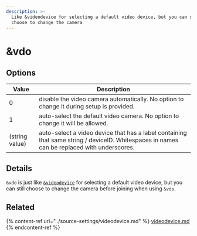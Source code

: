 ```yaml
---
description: >-
  Like &videodevice for selecting a default video device, but you can still
  choose to change the camera
---
```


# \&vdo

## Options

| Value          | Description                                                                                                                                |
| -------------- | ------------------------------------------------------------------------------------------------------------------------------------------ |
| 0              | disable the video camera automatically. No option to change it during setup is provided.                                                   |
| 1              | auto-select the default video camera. No option to change it will be allowed.                                                              |
| (string value) | auto-select a video device that has a label containing that same string / deviceID. Whitespaces in names can be replaced with underscores. |

## Details

`&vdo` is just like [`&videodevice`](../source-settings/videodevice.md) for selecting a default video device, but you can still choose to change the camera before joining when using `&vdo`.

## Related

{% content-ref url="../source-settings/videodevice.md" %}
[videodevice.md](../source-settings/videodevice.md)
{% endcontent-ref %}
